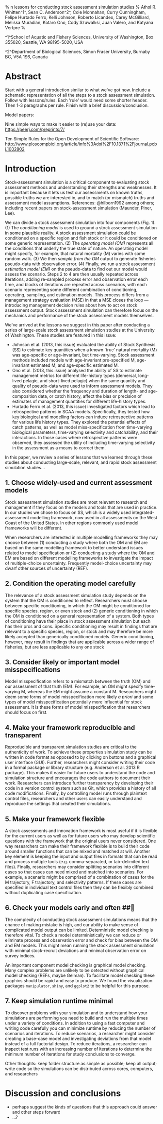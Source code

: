 % n lessons for conducting stock assessment simulation studies
% Athol R. Whitten^1^, Sean C. Anderson^2^, Cole Monnahan, Curry Cunningham, Felipe Hurtado Ferro, Kelli Johnson, Roberto Licandeo, Carey McGilliard, Melissa Muradian, Kotaro Ono, Cody Szuwalksi, Juan Valero, and Katyana Vertpre
% 

^1^School of Aquatic and Fishery Sciences, University of Washington, Box 355020, Seattle, WA 98195-5020, USA

^2^Department of Biological Sciences, Simon Fraser University, Burnaby BC, V5A 1S6, Canada

# Abstract #

Start with a general introduction similar to what we've got now. Include a schematic representation of all the steps to a stock assessment simulation. Follow with lessons/rules. Each 'rule' would need some shorter header. Then 1-3 paragraphs per rule. Finish with a brief discussion/conclusion.

Model papers:

Nine simple ways to make it easier to (re)use your data:\
https://peerj.com/preprints/7/

Ten Simple Rules for the Open Development of Scientific Software:\
http://www.ploscompbiol.org/article/info%3Adoi%2F10.1371%2Fjournal.pcbi.1002802

# Introduction #

Stock-assessment simulation is a critical component to evaluating stock assessment methods and understanding their strengths and weaknesses. It is important because it lets us test our assessments on known truths, possible truths we are interested in, and to match (or mismatch) truths and assessment model assumptions. References: @hilborn1992 among others; including recent papers on stock-assessment simulation (Maunder, Piner, Lee).

We can divide a stock assessment simulation into four components (Fig. 1). (1) The *conditioning model* is used to ground a stock assessment simulation in some plausible reality. A stock assessment simulation could be conditioned on a specific region and fish stock or it could be conditioned on some generic representation. (2) The *operating model (OM)* represents all the conditions that underly the true state of nature. An operating model might specify, for example, that natural mortality (M) varies with some random walk. (3) We then *sample from the OM* output to generate fisheries pseudo-data with observation error. (4) Finally, we run a stock assessment *estimation model (EM)* on the pseudo-data to find out our model would assess the scenario. Steps 2 to 4 are then usually repeated across iterations, adding re-sampled process error and observation error each time, and blocks of iterations are repeated across scenarios, with each scenario representing some different combination of conditioning, operating, sampling, and estimation models. This process differs from a management strategy evaluation (MSE) in that a MSE closes the loop — introducing management decision rules about how to act on stock assessment output.  Stock assessment simulation can therefore focus on the mechanics and performance of the stock assessment models themselves.

We've arrived at the lessons we suggest in this paper after conducting a series of large-scale stock assessment simulation studies at the University of Washington. These studies are featured in this issue: 

- Johnson et al. (2013, this issue) evaluated the ability of Stock Synthesis (SS) to estimate key quantities when a known 'true' natural mortality (M) was age-specific or age-invariant, but time-varying. Stock assessment methods included models with age-invariant pre-specified M, age-invariant estimated M, and age-specific estimated M. 
- Ono et al. (2013, this issue) analysed the ability of SS to estimate management metrics for different life-history types (demersal, long-lived pelagic, and short-lived pelagic) when the same quantity and quality of pseudo-data were used to inform assessment models. They also considered whether the frequency and duration of length- and age-composition data, or catch history, affect the bias or precision of estimates of management quantities for different life-history types. 
- Hurtado Ferro et al. (2013, this issue) investigated factors which lead to retrospective patterns in SCAA models. Specifically, they tested how key biological and modelling factors can induce retrospective patterns for various life history types. They explored the potential effects of catch patterns, as well as model miss-specification from time-varying biological parameters, time-varying selectivity and catchability, and their interactions. In those cases where retrospective patterns were observed, they assessed the utility of including time-varying selectivity in the assessment as a means to correct them. 

In this paper, we review a series of lessons that we learned through these studies about conducting large-scale, relevant, and rapid stock assessment simulation studies...

## 1. Choose widely-used and current assessment models ##
Stock assessment simulation studies are most relevant to research and management if they focus on the models and tools that are used in practice.  In our studies we chose to focus on SS, which is a widely used integrated-assessment modelling framework, now used in all assessments on the West Coast of the United States. In other regions commonly used model frameworks will be different.

When researchers are interested in multiple  modelling frameworks they may choose between (1) conducting a study where both the OM and EM are based on the same modelling framework to better understand issues related to model specification or (2) conducting a study where the OM and EM are based on different modelling frameworks to investigate the impact of multiple-choice uncertainty. Frequently model-choice uncertainty may dwarf other sources of uncertainty (REF).


## 2. Condition the operating model carefully ##
The relevance of a stock assessment simulation study depends on the system that the OM is conditioned to reflect. Researchers must choose between specific conditioning, in which the OM might be conditioned for specific species, region, or even stock and (2) generic conditioning in which the OM is conditioned on a general representation of a system. Both types of conditioning have their place in stock assessment simulation but each has their pros and cons.  Specific conditioning may result in findings that are relevant to a specific species, region, or stock and may therefore be more likely accepted than generically conditioned models. Generic conditioning, however, may result in findings that are applicable across a wider range of fisheries, but are less applicable to any one stock

## 3. Consider likely or important model misspecifications ##
Model misspecification refers to a mismatch between the truth (OM) and our assessment of that truth (EM). For example, an OM might specify time-varying M, whereas the EM might assume a constant M. Researchers might deem some forms of model misspecification more likely *a priori* and some types of model misspecification potentially more influential for stock assessment. It is these forms of model misspecification that researchers should focus on first.

## 4. Make your framework reproducible and transparent ##
Reproducible and transparent simulation studies are critical to the authenticity of work. To achieve these properties simulation study can be written in code format as opposed to by clicking on buttons and a graphical user interface (GUI). Further, researchers might consider writing their code in a formal package or library structure (e.g. Anderson et al. 2013 R package). This makes it easier for future users to understand the code and simulation structure and encourages the code authors to document their work. Researchers can introduce further transparency by developing their code in a version control system such as Git, which provides a history of all code modifications. Finally, by controlling model runs through plaintext control files, researchers and other users can easily understand and reproduce the settings that created their simulations.

## 5. Make your framework flexible ##
A stock assessments and innovation framework is most useful if it is flexible for the current users as well as for future users who may develop scientific questions with the framework that the original users never considered. One way researchers can make their framework flexible is to build their code around smaller functions that can be mixed and matched at will. Another key element is keeping the input and output files in formats that can be read and process multiple tools (e.g. comma-separated, or tab-delimited text files). Finally, researchers may consider splitting scenarios into different cases so that cases can need mixed and matched into scenarios. For example, a scenario might be comprised of a combination of cases for the M trajectory, F trajectory, and selectivity patterns.  If these cases are specified in individual text control files then they can be flexibly combined without duplicating case specification.

## 6. Check your models early and often ##
The complexity of conducting stock assessment simulations means that the chance of making mistake is high, and our ability to make sense of complicated model output can be limited. Deterministic model checking is therefore vital. To check a model deterministically we can reduce or eliminate process and observation error and check for bias between the OM and EM models. This might mean running the stock assessment simulation with minimal stock-recruit deviations and minimal observation error on survey indices.

An important component model checking is graphical model checking. Many complex problems are unlikely to be detected without graphical model checking (REFs, maybe Gelman). To facilitate model checking these graphics should be rapid and easy to produce. We found the visualization packages `manipulator`, `shiny`, and `ggplot2` to be helpful for this purpose.

## 7. Keep simulation runtime minimal ##
To discover problems with your simulation and to understand how your simulations are performing you need to build and run the multiple times under a variety of conditions. In addition to using a fast computer and writing code carefully you can minimize runtime by reducing the number of scenarios and iterations. To reduce scenarios, a researcher might consider creating a base-case model and investigating deviations from that model instead of a full factorial design. To reduce iterations, a researcher can inspect test runs with an increasing number of iterations to determine the minimum number of iterations for study conclusions to converge.


Other thoughts: keep folder structure as simple as possible; keep all output; write code so the simulations can be distributed across cores, computers, and researchers

# Discussion and conclusions #

- perhaps suggest the kinds of questions that this approach could answer and other steps forward
- ...?
